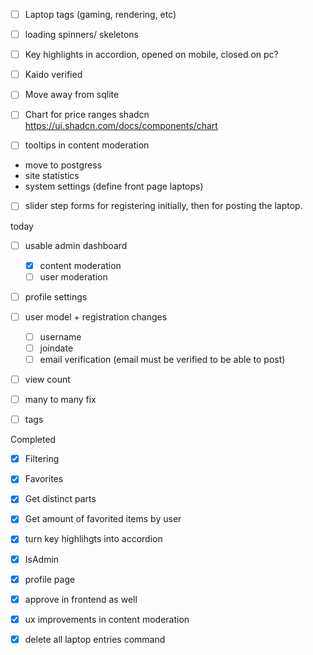 - [ ] Laptop tags (gaming, rendering, etc)
- [ ] loading spinners/ skeletons
- [ ] Key highlights in accordion, opened on mobile, closed on pc?

- [ ] Kaido verified
- [ ] Move away from sqlite

- [ ] Chart for price ranges shadcn https://ui.shadcn.com/docs/components/chart

- [ ] tooltips in content moderation

- move to postgress
- site statistics
- system settings (define front page laptops)

- [ ] slider step forms for registering initially, then for posting the laptop.

today

- [ ] usable admin dashboard

  - [x] content moderation
  - [ ] user moderation

- [ ] profile settings

- [ ] user model + registration changes

  - [ ] username
  - [ ] joindate
  - [ ] email verification (email must be verified to be able to post)

- [ ] view count
- [ ] many to many fix
- [ ] tags

Completed

- [x] Filtering
- [x] Favorites

- [x] Get distinct parts
- [x] Get amount of favorited items by user

- [x] turn key highlihgts into accordion
- [x] IsAdmin
- [x] profile page

- [x] approve in frontend as well
- [x] ux improvements in content moderation
- [x] delete all laptop entries command
